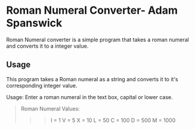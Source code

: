 # Roman Numeral Converter- Adam Spanswick
Roman Numeral converter is a simple program that takes a roman numeral and converts it to a integer value.

## Usage

This program takes a Roman numeral as a string and converts it to it's corresponding integer value.

Usage:
Enter a roman numeral in the text box, capital or lower case.
>Roman Numeral Values:
>>>I = 1
     V = 5
     X = 10
     L = 50
     C = 100
     D = 500
     M = 1000